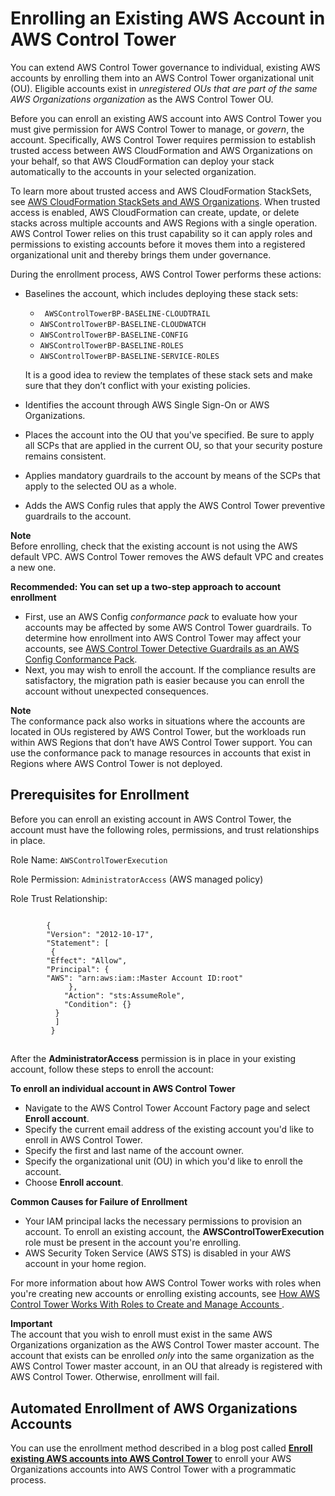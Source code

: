 # Enrolling an Existing AWS Account in AWS Control Tower<a name="enroll-account"></a>

You can extend AWS Control Tower governance to individual, existing AWS accounts by enrolling them into an AWS Control Tower organizational unit \(OU\)\. Eligible accounts exist in *unregistered OUs that are part of the same AWS Organizations organization* as the AWS Control Tower OU\. 

Before you can enroll an existing AWS account into AWS Control Tower you must give permission for AWS Control Tower to manage, or *govern*, the account\. Specifically, AWS Control Tower requires permission to establish trusted access between AWS CloudFormation and AWS Organizations on your behalf, so that AWS CloudFormation can deploy your stack automatically to the accounts in your selected organization\.

 To learn more about trusted access and AWS CloudFormation StackSets, see [AWS CloudFormation StackSets and AWS Organizations](https://docs.aws.amazon.com/organizations/latest/userguide/services-that-can-integrate-cloudformation.html)\. When trusted access is enabled, AWS CloudFormation can create, update, or delete stacks across multiple accounts and AWS Regions with a single operation\. AWS Control Tower relies on this trust capability so it can apply roles and permissions to existing accounts before it moves them into a registered organizational unit and thereby brings them under governance\.

During the enrollment process, AWS Control Tower performs these actions:
+ Baselines the account, which includes deploying these stack sets:
  + ` AWSControlTowerBP-BASELINE-CLOUDTRAIL`
  + `AWSControlTowerBP-BASELINE-CLOUDWATCH`
  + `AWSControlTowerBP-BASELINE-CONFIG`
  + `AWSControlTowerBP-BASELINE-ROLES`
  + `AWSControlTowerBP-BASELINE-SERVICE-ROLES`

   It is a good idea to review the templates of these stack sets and make sure that they don’t conflict with your existing policies\.
+ Identifies the account through AWS Single Sign\-On or AWS Organizations\.
+ Places the account into the OU that you've specified\. Be sure to apply all SCPs that are applied in the current OU, so that your security posture remains consistent\.
+ Applies mandatory guardrails to the account by means of the SCPs that apply to the selected OU as a whole\.
+ Adds the AWS Config rules that apply the AWS Control Tower preventive guardrails to the account\.

**Note**  
Before enrolling, check that the existing account is not using the AWS default VPC\. AWS Control Tower removes the AWS default VPC and creates a new one\.

**Recommended: You can set up a two\-step approach to account enrollment**
+ First, use an AWS Config *conformance pack* to evaluate how your accounts may be affected by some AWS Control Tower guardrails\. To determine how enrollment into AWS Control Tower may affect your accounts, see [AWS Control Tower Detective Guardrails as an AWS Config Conformance Pack](http://aws.amazon.com/blogs/mt/aws-control-tower-detective-guardrails-as-an-aws-config-conformance-pack)\. 
+ Next, you may wish to enroll the account\. If the compliance results are satisfactory, the migration path is easier because you can enroll the account without unexpected consequences\.

**Note**  
The conformance pack also works in situations where the accounts are located in OUs registered by AWS Control Tower, but the workloads run within AWS Regions that don’t have AWS Control Tower support\. You can use the conformance pack to manage resources in accounts that exist in Regions where AWS Control Tower is not deployed\.

## Prerequisites for Enrollment<a name="enrollment-prerequisites"></a>

Before you can enroll an existing account in AWS Control Tower, the account must have the following roles, permissions, and trust relationships in place\.

Role Name: `AWSControlTowerExecution`

Role Permission: `AdministratorAccess` \(AWS managed policy\)

Role Trust Relationship:

```
        
        {
        "Version": "2012-10-17",
        "Statement": [
         {
        "Effect": "Allow",
        "Principal": {
        "AWS": "arn:aws:iam::Master Account ID:root"
             },
            "Action": "sts:AssumeRole",
            "Condition": {}
          }
          ]
         }
```

## <a name="enrollment-steps"></a>

After the **AdministratorAccess** permission is in place in your existing account, follow these steps to enroll the account:

**To enroll an individual account in AWS Control Tower**
+ Navigate to the AWS Control Tower Account Factory page and select **Enroll account**\.
+ Specify the current email address of the existing account you'd like to enroll in AWS Control Tower\.
+ Specify the first and last name of the account owner\.
+ Specify the organizational unit \(OU\) in which you'd like to enroll the account\.
+ Choose **Enroll account**\.

**Common Causes for Failure of Enrollment**
+ Your IAM principal lacks the necessary permissions to provision an account\. To enroll an existing account, the **AWSControlTowerExecution** role must be present in the account you're enrolling\.
+ AWS Security Token Service \(AWS STS\) is disabled in your AWS account in your home region\.

For more information about how AWS Control Tower works with roles when you're creating new accounts or enrolling existing accounts, see [How AWS Control Tower Works With Roles to Create and Manage Accounts ](how-control-tower-works.md#roles-how)\.

**Important**  
The account that you wish to enroll must exist in the same AWS Organizations organization as the AWS Control Tower master account\. The account that exists can be enrolled *only* into the same organization as the AWS Control Tower master account, in an OU that already is registered with AWS Control Tower\. Otherwise, enrollment will fail\.

## Automated Enrollment of AWS Organizations Accounts<a name="automated-account-enrollment"></a>

You can use the enrollment method described in a blog post called **[ Enroll existing AWS accounts into AWS Control Tower](http://aws.amazon.com/blogs/field-notes/enroll-existing-aws-accounts-into-aws-control-tower/)** to enroll your AWS Organizations accounts into AWS Control Tower with a programmatic process\.